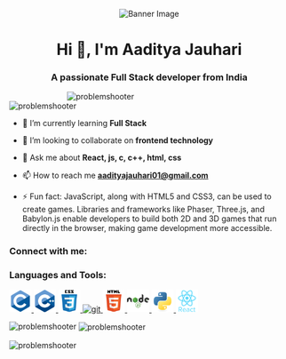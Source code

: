 <!-- MasterHead -->
<p align="center">
  <img src="https://i.gifer.com/origin/50/50ccbe01d2426ae8451617e0b1ce9063_w200.gif" alt="Banner Image" width="100%" height="300px"/>
</p>

<h1 align="center">Hi 👋, I'm Aaditya Jauhari</h1>
<h3 align="center">A passionate Full Stack developer from India</h3>
<img align="right" width=400 src="https://gifdb.com/images/high/animated-man-computer-coding-nae6mec378lsg1i3.gif" alt="problemshooter" >

<p align="left"> <img src="https://komarev.com/ghpvc/?username=problemshooter&label=Profile%20views&color=0e75b6&style=flat" alt="problemshooter" /> </p>

- 🌱 I’m currently learning **Full Stack**

- 👯 I’m looking to collaborate on **frontend technology**

- 💬 Ask me about **React, js, c, c++, html, css**

- 📫 How to reach me **aadityajauhari01@gmail.com**

- ⚡ Fun fact: JavaScript, along with HTML5 and CSS3, can be used to create games. Libraries and frameworks like Phaser, Three.js, and Babylon.js enable developers to build both 2D and 3D games that run directly in the browser, making game development more accessible.

<h3 align="left">Connect with me:</h3>
<p align="left">
</p>

<h3 align="left">Languages and Tools:</h3>
<p align="left"> 
  <a href="https://www.cprogramming.com/" target="_blank" rel="noreferrer"> 
    <img src="https://raw.githubusercontent.com/devicons/devicon/master/icons/c/c-original.svg" alt="c" width="40" height="40"/> 
  </a> 
  <a href="https://www.w3schools.com/cpp/" target="_blank" rel="noreferrer"> 
    <img src="https://raw.githubusercontent.com/devicons/devicon/master/icons/cplusplus/cplusplus-original.svg" alt="cplusplus" width="40" height="40"/> 
  </a> 
  <a href="https://www.w3schools.com/css/" target="_blank" rel="noreferrer"> 
    <img src="https://raw.githubusercontent.com/devicons/devicon/master/icons/css3/css3-original-wordmark.svg" alt="css3" width="40" height="40"/> 
  </a> 
  <a href="https://git-scm.com/" target="_blank" rel="noreferrer"> 
    <img src="https://www.vectorlogo.zone/logos/git-scm/git-scm-icon.svg" alt="git" width="40" height="40"/> 
  </a> 
  <a href="https://www.w3.org/html/" target="_blank" rel="noreferrer"> 
    <img src="https://raw.githubusercontent.com/devicons/devicon/master/icons/html5/html5-original-wordmark.svg" alt="html5" width="40" height="40"/> 
  </a> 
  <a href="https://nodejs.org" target="_blank" rel="noreferrer"> 
    <img src="https://raw.githubusercontent.com/devicons/devicon/master/icons/nodejs/nodejs-original-wordmark.svg" alt="nodejs" width="40" height="40"/> 
  </a> 
  <a href="https://www.python.org" target="_blank" rel="noreferrer"> 
    <img src="https://raw.githubusercontent.com/devicons/devicon/master/icons/python/python-original.svg" alt="python" width="40" height="40"/> 
  </a> 
  <a href="https://reactjs.org/" target="_blank" rel="noreferrer"> 
    <img src="https://raw.githubusercontent.com/devicons/devicon/master/icons/react/react-original-wordmark.svg" alt="react" width="40" height="40"/> 
  </a> 
</p>

<p><img align="left" src="https://github-readme-stats.vercel.app/api/top-langs?username=problemshooter&show_icons=true&locale=en&layout=compact" alt="problemshooter" /></p>

<p>&nbsp;<img align="center" src="https://github-readme-stats.vercel.app/api?username=problemshooter&show_icons=true&locale=en" alt="problemshooter" /></p>

<p><img align="center" src="https://github-readme-streak-stats.herokuapp.com/?user=problemshooter&" alt="problemshooter" /></p>
